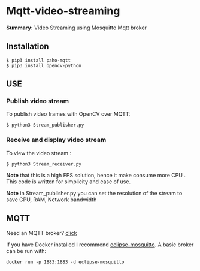 # Mqtt-video-streaming
**Summary:** Video Streaming using Mosquitto Mqtt broker

 
## Installation
```
$ pip3 install paho-mqtt
$ pip3 install opencv-python
```
## USE
### Publish video stream
To publish video frames with OpenCV over MQTT:
```
$ python3 Stream_publisher.py 
```

### Receive and display video stream
To view the video stream :
```
$ python3 Stream_receiver.py
```

**Note** that this is a high FPS solution, hence it make consume more CPU . This code is written for simplicity and ease of use.

**Note** in Stream_publisher.py  you can set the resolution of the stream to save CPU, RAM, Network bandwidth


## MQTT
Need an MQTT broker?  [click](https://www.vultr.com/docs/how-to-install-mosquitto-mqtt-broker-server-on-ubuntu-16-04)

If you have Docker installed I recommend [eclipse-mosquitto](https://hub.docker.com/_/eclipse-mosquitto). A basic broker can be run with:
```
docker run -p 1883:1883 -d eclipse-mosquitto
```





